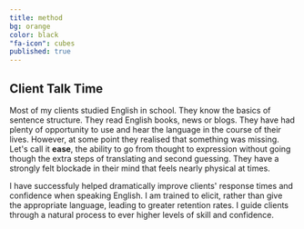 ```yaml
---
title: method
bg: orange
color: black
"fa-icon": cubes
published: true
---
```



## Client Talk Time
Most of my clients studied English in school. They know the basics of sentence structure. They read English books, news or blogs. They have had plenty of opportunity to use and hear the language in the course of their lives. However, at some point they realised that something was missing. Let's call it **ease**, the ability to go from thought to expression without going though the extra steps of translating and second guessing. They have a strongly felt blockade in their mind that feels nearly physical at times.  

I have successfuly helped dramatically improve clients' response times and confidence when speaking English. I am trained to elicit, rather than give the appropriate language, leading to greater retention rates. I guide clients through a natural process to ever higher levels of skill and confidence.
